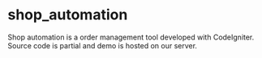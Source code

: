 shop_automation
===============

Shop automation is a order management tool developed  with CodeIgniter. Source code is partial and demo is hosted on our server.
